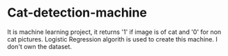 # Cat-detection-machine
It is machine learning project, it returns '1' if image is of cat and '0' for non cat pictures.
Logistic Regression algorith is used to create this machine.
I don't own the dataset.
